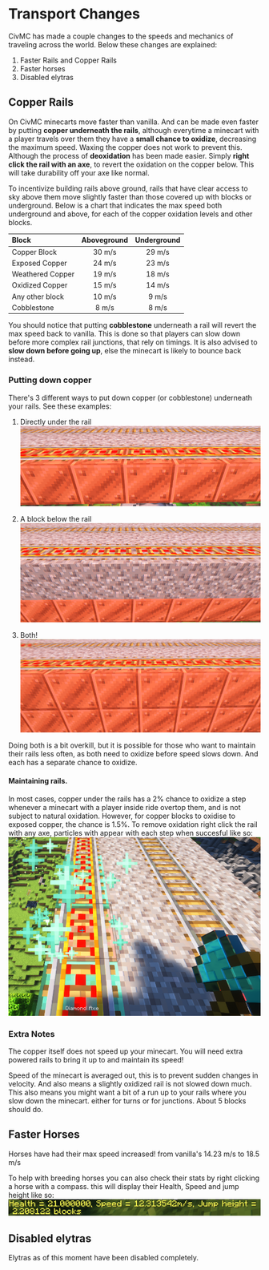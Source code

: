 # Transport Changes
CivMC has made a couple changes to the speeds and mechanics of traveling across the world. Below these changes are explained:
1. Faster Rails and Copper Rails
2. Faster horses
3. Disabled elytras

## Copper Rails
On CivMC minecarts move faster than vanilla. And can be made even faster by putting **copper underneath the rails**, although everytime a minecart with a player travels over them they have a **small chance to oxidize**, decreasing the maximum speed.
Waxing the copper does not work to prevent this. Although the process of **deoxidation** has been made easier. Simply **right click the rail with an axe**, to revert the oxidation on the copper below. This will take durability off your axe like normal.

To incentivize building rails above ground, rails that have clear access to sky above them move slightly faster than those covered up with blocks or underground. 
Below is a chart that indicates the max speed both underground and above, for each of the copper oxidation levels and other blocks.

| Block            | Aboveground | Underground |
|:---------------- |:-----------:|:-----------:|
| Copper Block     |   30 m/s    |   29 m/s    |
| Exposed Copper   |   24 m/s    |   23 m/s    |
| Weathered Copper |   19 m/s    |   18 m/s    |
| Oxidized Copper  |   15 m/s    |   14 m/s    |
| Any other block  |   10 m/s    |    9 m/s    |
| Cobblestone      |    8 m/s    |    8 m/s    |

You should notice that putting **cobblestone** underneath a rail will revert the max speed back to vanilla. This is done so that players can slow down before more complex rail junctions, that rely on timings.
It is also advised to **slow down before going up**, else the minecart is likely to bounce back instead.

### Putting down copper

There's 3 different ways to put down copper (or cobblestone) underneath your rails. See these examples:

1. Directly under the rail
![CopperDirect](./media/CopperDirect.png)

2. A block below the rail
![CopperUnder](./media/CopperUnder.png)

3. Both!
![CopperBoth](./media/CopperBoth.png)

Doing both is a bit overkill, but it is possible for those who want to maintain their rails less often, as both need to oxidize before speed slows down. And each has a separate chance to oxidize.

#### Maintaining rails. 

In most cases, copper under the rails has a 2% chance to oxidize a step whenever a minecart with a player inside ride overtop them, and is not subject to natural oxidation. However, for copper blocks to oxidise to exposed copper, the chance is 1.5%.
To remove oxidation right click the rail with any axe, particles with appear with each step when succesful like so: 
![MaintainRail](./media/MaintainRail.png)

### Extra Notes
The copper itself does not speed up your minecart. You will need extra powered rails to bring it up to and maintain its speed!

Speed of the minecart is averaged out, this is to prevent sudden changes in velocity. And also means a slightly oxidized rail is not slowed down much.
This also means you might want a bit of a run up to your rails where you slow down the minecart. either for turns or for junctions. About 5 blocks should do. 

## Faster Horses
Horses have had their max speed increased!
from vanilla's 14.23 m/s to 18.5 m/s

To help with breeding horses you can also check their stats by right clicking a horse with a compass. this will display their Health, Speed and jump height like so:
![HorseStats](./media/HorseStats.png)

## Disabled elytras
Elytras as of this moment have been disabled completely.
